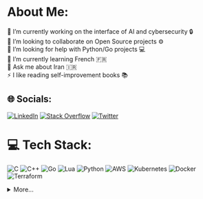 # About Me:
🔭 I’m currently working on the interface of AI and cybersecurity 🔒<br>👯 I’m looking to collaborate on Open Source projects ⚙️<br>🤝 I’m looking for help with Python/Go projects ‍💻<br>🌱 I’m currently learning French 🇫🇷<br>💬 Ask me about Iran 🇮🇷<br>⚡ I like reading self-improvement books 📚


## 🌐 Socials:
[![LinkedIn](https://img.shields.io/badge/LinkedIn-%230077B5.svg?logo=linkedin&logoColor=white)](https://linkedin.com/in/rezaghanbari) [![Stack Overflow](https://img.shields.io/badge/-Stackoverflow-FE7A16?logo=stack-overflow&logoColor=white)](https://stackoverflow.com/users/4644007) [![Twitter](https://img.shields.io/badge/Twitter-%231DA1F2.svg?logo=Twitter&logoColor=white)](https://twitter.com/r21gh) 

# 💻 Tech Stack:
![C](https://img.shields.io/badge/c-%2300599C.svg?style=for-the-badge&logo=c&logoColor=white) ![C++](https://img.shields.io/badge/c++-%2300599C.svg?style=for-the-badge&logo=c%2B%2B&logoColor=white) ![Go](https://img.shields.io/badge/go-%2300ADD8.svg?style=for-the-badge&logo=go&logoColor=white) ![Lua](https://img.shields.io/badge/lua-%232C2D72.svg?style=for-the-badge&logo=lua&logoColor=white) ![Python](https://img.shields.io/badge/python-3670A0?style=for-the-badge&logo=python&logoColor=ffdd54) ![AWS](https://img.shields.io/badge/AWS-%23FF9900.svg?style=for-the-badge&logo=amazon-aws&logoColor=white) ![Kubernetes](https://img.shields.io/badge/kubernetes-%23326ce5.svg?style=for-the-badge&logo=kubernetes&logoColor=white) ![Docker](https://img.shields.io/badge/docker-%230db7ed.svg?style=for-the-badge&logo=docker&logoColor=white) ![Terraform](https://img.shields.io/badge/terraform-%235835CC.svg?style=for-the-badge&logo=terraform&logoColor=white) 
<details>
  <summary>More...</summary>
 


# 📊 GitHub Stats:
![](https://github-readme-stats.vercel.app/api?username=r21gh&theme=dark&hide_border=false&include_all_commits=true&count_private=true)<br/>
![](https://github-readme-streak-stats.herokuapp.com/?user=r21gh&theme=dark&hide_border=false)<br/>
![](https://github-readme-stats.vercel.app/api/top-langs/?username=r21gh&theme=dark&hide_border=false&include_all_commits=true&count_private=true&layout=compact)

## 🏆 GitHub Trophies
![](https://github-profile-trophy.vercel.app/?username=r21gh&theme=radical&no-frame=false&no-bg=true&margin-w=4)

## 🐦 Latest Tweet
[![](https://gtce.itsvg.in/api?username=r21gh)](https://github.com/VishwaGauravIn/github-twitter-card-embed)

### ✍️ Random Dev Quote
![](https://quotes-github-readme.vercel.app/api?type=horizontal&theme=radical)

---
[![](https://visitcount.itsvg.in/api?id=r21gh&icon=0&color=0)](https://visitcount.itsvg.in)

  ## 💰 You can help me by Donating
  [![BuyMeACoffee](https://img.shields.io/badge/Buy%20Me%20a%20Coffee-ffdd00?style=for-the-badge&logo=buy-me-a-coffee&logoColor=black)](https://buymeacoffee.com/r21gh) 

  
</details>
